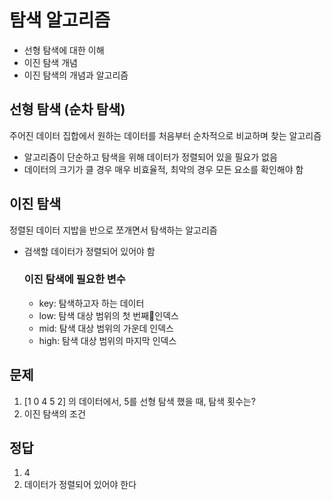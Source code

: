 # 탐색 알고리즘
* 선형 탐색에 대한 이해
* 이진 탐색 개념
* 이진 탐색의 개념과 알고리즘

## 선형 탐색 (순차 탐색)
  주어진 데이터 집합에서 원하는 데이터를 처음부터 순차적으로 비교하며 찾는 알고리즘
* 알고리즘이 단순하고 탐색을 위해 데이터가 정렬되어 있을 필요가 없음
* 데이터의 크기가 클 경우 매우 비효율적, 최악의 경우 모든 요소를 확인해야 함
  
## 이진 탐색
정렬된 데이터 지밥을 반으로 쪼개면서 탐색하는 알고리즘
* 검색할 데이터가 정렬되어 있어야 함

  ### 이진 탐색에 필요한 변수
  *  key: 탐색하고자 하는 데이터
  * low: 탐색 대상 범위의 첫 번째인덱스
  * mid: 탐색 대상 범위의 가운데 인덱스
  * high: 탐색 대상 범위의 마지막 인덱스

## 문제
1. [1 0 4 5 2] 의 데이터에서, 5를 선형 탐색 했을 때, 탐색 횟수는?
2. 이진 탐색의 조건
    
  ## 정답
  1. 4
  2. 데이터가 정렬되어 있어야 한다  
  
